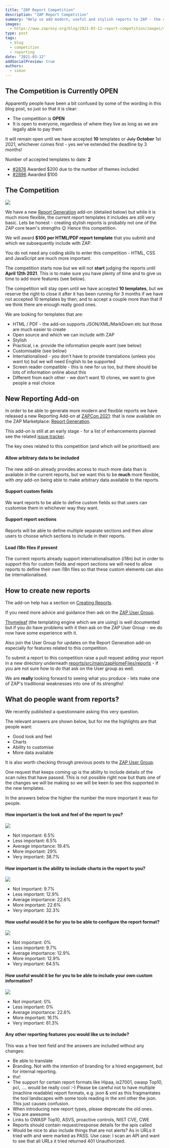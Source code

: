 ```yaml
---
title: "ZAP Report Competition"
description: "ZAP Report Competition"
summary: "Help us add modern, useful and stylish reports to ZAP - the competition is now open until October 1st 2021."
images:
  - https://www.zaproxy.org/blog/2021-03-12-report-competition/images/social.png
type: post
tags:
  - blog
  - competition
  - reporting
date: "2021-03-12"
addSocialPreview: true
authors:
  - simon
---
```


## The Competition is Currently OPEN

Apparently people have been a bit confused by some of the wording in this blog post, so just so that it is clear:

- The competition is **OPEN**
- It is open to everyone, regardless of where they live as long as we are legally able to pay them

It will remain open until we have accepted **10** templates or ~~July~~ **October** 1st 2021, whichever comes first - yes we've extended the deadline by 3 months!

Number of accepted templates to date: **2**

- [#2876](https://github.com/zaproxy/zap-extensions/pull/2876) Awarded $200 due to the number of themes included
- [#2896](https://github.com/zaproxy/zap-extensions/pull/2896) Awarded $100

## The Competition

![](./images/social.png)

We have a new [Report Generation](https://www.zaproxy.org/docs/desktop/addons/report-generation/) add-on (detailed below)
but while it is much more flexible, the current report templates it includes are still very basic.
Lets be honest - creating stylish reports is probably not one of the ZAP core team's strengths &#128521;
Hence this competition.

We will award **$100 per HTML/PDF report template** that you submit and which we subsequently include with ZAP.

You do not need any coding skills to enter this competition - HTML, CSS and JavaScript are much more important.

The competition starts now but we will not **start** judging the reports until **April 12th 2021**.
This is to make sure you have plenty of time and to give us time to add more features (see below).

The competition will stay open until we have accepted **10 templates**, but we reserve the right to close it after it has been running for 3 months if we have not accepted 10 templates by then, and to accept a couple more than that if we think there are enough really good ones.

We are looking for templates that are:

- HTML / PDF - the add-on supports JSON/XML/MarkDown etc but those are much easier to create
- Open source and which we can include with ZAP
- Stylish
- Practical, i.e. provide the information people want (see below)
- Customisable (see below)
- Internationalised - you don't have to provide translations (unless you want to) but we will need English to be supported
- Screen reader compatible - this is new for us too, but there should be lots of information online about this
- Different from each other - we don't want 10 clones, we want to give people a real choice

## New Reporting Add-on

In order to be able to generate more modern and flexible reports we have released a new Reporting Add-on at [ZAPCon 2021](https://zapcon.io): that is now available on the ZAP Marketplace: [Report Generation](https://www.zaproxy.org/docs/desktop/addons/report-generation/).

This add-on is still at an early stage - for a list of enhancements planned see the related [issue tracker](https://github.com/zaproxy/zaproxy/issues/6483).

The key ones related to this competition (and which will be prioritised) are:

#### Allow arbitrary data to be included

The new add-on already provides access to much more data than is available in the current reports,
but we want this to be **much** more flexible, with _any_ add-on being able to make arbitrary data available to the reports.

#### Support custom fields

We want reports to be able to define custom fields so that users can customise them in whichever way they want.

#### Support report sections

Reports will be able to define multiple separate sections and then allow users to choose which sections to include in their reports.

#### Load i18n files if present

The current reports already support internationalisation (i18n) but in order to support this for custom fields and report sections we will need to allow reports to define their own i18n files so that these custom elements can also be internationalised.

## How to create new reports

The add-on help has a section on [Creating Reports](/docs/desktop/addons/report-generation/create/).

If you need more advice and guidance then ask on the [ZAP User Group](https://groups.google.com/g/zaproxy-users).

[Thymeleaf](https://www.thymeleaf.org/) (the templating engine which we are using) is well documented but if you do have problems with it then ask on the ZAP User Group - we do now have some experience with it.

Also join the User Group for updates on the Report Generation add-on especially for features related to this competition.

To submit a report to this competition raise a pull request adding your report in a new directory underneath
[reports/src/main/zapHomeFiles/reports](https://github.com/zaproxy/zap-extensions/tree/main/addOns/reports/src/main/zapHomeFiles/reports) -
if you are not sure how to do that ask on the User group as well.

We are **really** looking forward to seeing what you produce - lets make one of ZAP's traditional weaknesses into one of its strengths!

## What do people want from reports?

We recently published a questionnaire asking this very question.

The relevant answers are shown below, but for me the highlights are that people want:

- Good look and feel
- Charts
- Ability to customise
- More data available

It is also worth checking through previous posts to the [ZAP User Group](https://groups.google.com/g/zaproxy-users).

One request that keeps coming up is the ability to include details of the scan rules that have passed.
This is not possible right now but thats one of the changes we will be making so we will be keen to see this supported in the new templates.

In the answers below the higher the number the more important it was for people.

#### How important is the look and feel of the report to you?

![](./images/lookandfeel.png)

- Not important: 6.5%
- Less important: 6.5%
- Average importance: 19.4%
- More important: 29%
- Very important: 38.7%

#### How important is the ability to include charts in the report to you?

![](./images/lookandfeel.png)

- Not important: 9.7%
- Less important: 12.9%
- Average importance: 22.6%
- More important: 22.6%
- Very important: 32.3%

#### How useful would it be for you to be able to configure the report format?

![](./images/configure.png)

- Not important: 0%
- Less important: 9.7%
- Average importance: 12.9%
- More important: 12.9%
- Very important: 64.5%

#### How useful would it be for you to be able to include your own custom information?

![](./images/custom.png)

- Not important: 0%
- Less important: 0%
- Average importance: 22.6%
- More important: 16.1%
- Very important: 61.3%

#### Any other reporting features you would like us to include?

This was a free text field and the answers are included without any changes:

- Be able to translate
- Branding. Not with the intention of branding for a hired engagement, but for internal reporting.
- thx!
- The support for certain report formats like Hipaa, is27001, owasp Top10, pci, .... would be really cool :-)
  Please be careful not to have multiple (machine readable) report formats, e.g. json & xml as this fragmantates the tool landscapes with some tools reading in the xml other the json. This just causes confusion.
- When introducing new report types, please deprecate the old ones.
- You are awesome
- Links to OWASP Top10, ASVS, proactive controls, NIST CVE, CWE
- Reports should contain request/response details for the apis called
- Would be nice to also include things that are not alerts? As in URLs it tried with and were marked as PASS. Use case: I scan an API and want to see that all URLs it tried returned 401 Unauthorized.
